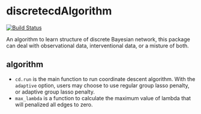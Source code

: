 discretecdAlgorithm
===================

[![Build Status](https://travis-ci.org/gujyjean/discretecdAlgorithm.svg?branch=master)](https://travis-ci.org/gujyjean/discretecdAlgorithm)

An algorithm to learn structure of discrete Bayesian network, this package can deal with observational data, interventional data, or a misture of both.

algorithm
---------

-   `cd.run` is the main function to run coordinate descent algorithm. With the `adaptive` option, users may choose to use regular group lasso penalty, or adaptive group lasso penalty.
-   `max_lambda` is a function to calculate the maximum value of lambda that will penalized all edges to zero.
